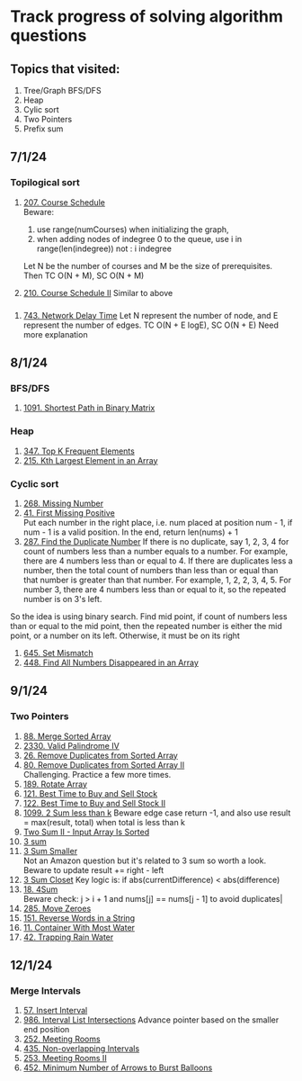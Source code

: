 # Track progress of solving algorithm questions

## Topics that visited:
1. Tree/Graph BFS/DFS
1. Heap
1. Cylic sort
2. Two Pointers
3. Prefix sum

## 7/1/24
### Topilogical sort
1. [207. Course Schedule](https://leetcode.com/problems/course-schedule)  
    Beware:  
    1. use range(numCourses) when initializing the graph,
    2. when adding nodes of indegree 0 to the queue, use i in range(len(indegree)) not : i indegree  
    
    Let N be the number of courses and M be the size of prerequisites. Then TC O(N + M), SC O(N + M)
1. [210. Course Schedule II](https://leetcode.com/problems/course-schedule-ii)
   Similar to above

###
1. [743. Network Delay Time](https://leetcode.com/problems/network-delay-time)
   Let N represent the number of node, and E represent the number of edges.
   TC O(N + E logE), SC O(N + E) Need more explanation

## 8/1/24

### BFS/DFS
1. [1091. Shortest Path in Binary Matrix](https://leetcode.com/problems/shortest-path-in-binary-matrix)

### Heap
1. [347. Top K Frequent Elements](https://leetcode.com/problems/top-k-frequent-elements) 
1. [215. Kth Largest Element in an Array](https://leetcode.com/problems/kth-largest-element-in-an-array)

### Cyclic sort
1. [268. Missing Number](https://leetcode.com/problems/missing-number)
1. [41. First Missing Positive](https://leetcode.com/problems/first-missing-positive/)   
Put each number in the right place, i.e. num placed at position num - 1, if num - 1 is a valid position. In the end, return len(nums) + 1
1. [287. Find the Duplicate Number](https://leetcode.com/problems/find-the-duplicate-number) 
If there is no duplicate, say 1, 2, 3, 4 for count of numbers less than a number equals to a number. For example, there are 4 numbers less than or equal to 4. If there are duplicates less a number, then the total count of numbers than less than or equal than that number is greater than that number. For example, 1, 2, 2, 3, 4, 5. For number 3, there are 4 numbers less than or equal to it, so the repeated number is on 3's left.

So the idea is using binary search. Find mid point, if count of numbers less than or equal to the mid point, then the repeated number is either the mid point, or a number on its left. Otherwise, it must be on its right
1. [645. Set Mismatch](https://leetcode.com/problems/set-mismatch) 
1. [448. Find All Numbers Disappeared in an Array](https://leetcode.com/problems/find-all-numbers-disappeared-in-an-array)  

## 9/1/24

### Two Pointers
1. [88. Merge Sorted Array](https://leetcode.com/problems/merge-sorted-array)
2. [2330. Valid Palindrome IV](https://leetcode.com/problems/valid-palindrome-iv)
3. [26. Remove Duplicates from Sorted Array](https://leetcode.com/problems/remove-duplicates-from-sorted-array/)
4. [80. Remove Duplicates from Sorted Array II](https://leetcode.com/problems/remove-duplicates-from-sorted-array-ii)  
   Challenging. Practice a few more times.
5. [189. Rotate Array](https://leetcode.com/problems/rotate-array)
6. [121. Best Time to Buy and Sell Stock](https://leetcode.com/problems/best-time-to-buy-and-sell-stock)
7. [122. Best Time to Buy and Sell Stock II](https://leetcode.com/problems/best-time-to-buy-and-sell-stock-ii)
8. [1099. 2 Sum less than k](https://leetcode.com/problems/two-sum-less-than-k) 
    Beware edge case return -1, and also use result = max(result, total) when total is less than k
9. [Two Sum II - Input Array Is Sorted](https://leetcode.com/problems/two-sum-ii-input-array-is-sorted)
10. [3 sum](https://leetcode.com/problems/3sum)
11. [3 Sum Smaller](https://leetcode.com/problems/3sum-smaller)  
    Not an Amazon question but it's related to 3 sum so worth a look. Beware to update result += right - left  
12. [3 Sum Closet](https://leetcode.com/problems/3sum-closest) 
    Key logic is: if abs(currentDifference) < abs(difference)
13. [18. 4Sum](https://leetcode.com/problems/4sum)  
     Beware check: j > i + 1 and nums[j] == nums[j - 1] to avoid duplicates|
14. [285. Move Zeroes](https://leetcode.com/problems/move-zeroes)
15. [151. Reverse Words in a String](https://leetcode.com/problems/reverse-words-in-a-string)
16. [11. Container With Most Water](https://leetcode.com/problems/container-with-most-water)
17. [42. Trapping Rain Water](https://leetcode.com/problems/trapping-rain-water)

## 12/1/24
### Merge Intervals
1. [57. Insert Interval](https://leetcode.com/problems/insert-interval/)
2. [986. Interval List Intersections](https://leetcode.com/problems/interval-list-intersections)
    Advance pointer based on the smaller end position
3. [252. Meeting Rooms](https://leetcode.com/problems/meeting-rooms)
4. [435. Non-overlapping Intervals](https://leetcode.com/problems/non-overlapping-intervals)
5. [253. Meeting Rooms II](https://leetcode.com/problems/meeting-rooms-ii)
6. [452. Minimum Number of Arrows to Burst Balloons](https://leetcode.com/problems/minimum-number-of-arrows-to-burst-balloons)
   
